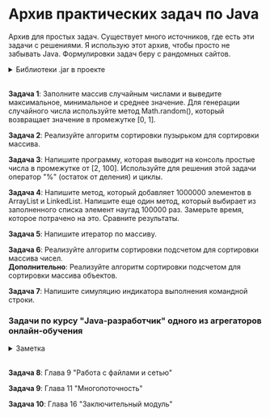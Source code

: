 # Архив практических задач по Java
Архив для простых задач. Существует много источников, где есть эти задачи с решениями. Я использую этот архив, чтобы просто не забывать Java. Формулировки задач беру с рандомных сайтов.

<details><summary>Библиотеки .jar в проекте</summary>

1. jsoup - парс html  
1. json-simple - парс json 

</details> <br/>
  
**Задача 1**: Заполните массив случайным числами и выведите максимальное, минимальное и среднее значение. Для генерации случайного числа используйте метод Math.random(), который возвращает значение в промежутке [0, 1].

**Задача 2**: Реализуйте алгоритм сортировки пузырьком для сортировки массива.

**Задача 3**: Напишите программу, которая выводит на консоль простые числа в промежутке от [2, 100]. Используйте для решения этой задачи оператор "%" (остаток от деления) и циклы.

**Задача 4**: Напишите метод, который добавляет 1000000 элементов в ArrayList и LinkedList. Напишите еще один метод, который выбирает из заполненного списка элемент наугад 100000 раз. Замерьте время, которое потрачено на это. Сравните результаты.

**Задача 5**: Напишите итератор по массиву.

**Задача 6**: Реализуйте алгоритм сортировки подсчетом для сортировки массива чисел.  
**Дополнительно**: Реализуйте алгоритм сортировки подсчетом для сортировки массива объектов.

**Задача 7**: Напишите симуляцию индикатора выполнения командной строки. 

### Задачи по курсу "Java-разработчик" одного из агрегаторов онлайн-обучения   

<details><summary>Заметка</summary>
Далее могут описываться не конкретные задачи, а простая практика курса (где-то же необходимо хранить все это, поэтому буду хранить здесь). Лекции курса были в открытом доступе, ссылок на источники не даю, компания-источник мною не будет упоминаться.
</details> <br/>

**Задача 8**: Глава 9 "Работа с файлами и сетью"

**Задача 9**: Глава 11 "Многопоточность"

**Задача 10**: Глава 16 "Заключительный модуль"


